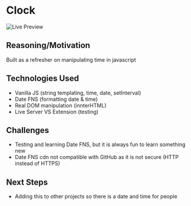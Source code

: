 # Clock

![Live Preview](https://media.giphy.com/media/gKNk5FGoHTFOVie7BR/giphy.gif)

## Reasoning/Motivation

Built as a refresher on manipulating time in javascript

## Technologies Used
* Vanilla JS (string templating, time, date, setInterval)
* Date FNS (formatting date & time)
* Real DOM manipulation (innterHTML)
* Live Server VS Extension (testing)

## Challenges

* Testing and learning Date FNS, but it is always fun to learn something new
* Date FNS cdn not compatible with GitHub as it is not secure (HTTP instead of HTTPS)

## Next Steps

* Adding this to other projects so there is a date and time for people 
